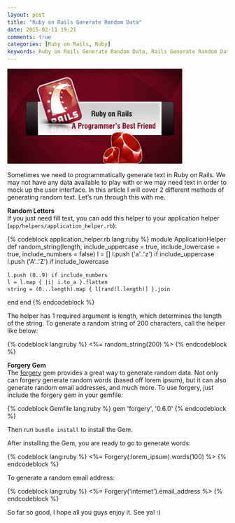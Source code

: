 ```yaml
---
layout: post
title: "Ruby on Rails Generate Random Data"
date: 2015-02-11 19:21
comments: true
categories: [Ruby on Rails, Ruby]
keywords: Ruby on Rails Generate Random Data, Rails Generate Random Data
---
```


<p>
  <img src="/images/ruby_on_rails.png" width="400" alt="Ruby on Rails Generate Random Data" />
</p>

<p>
  Sometimes we need to programmatically generate text in Ruby on Rails. We may not have any data available to play with or we may need text in order to mock up the user interface. In this article I will cover 2 different methods of generating random text. Let’s run through this with me.
</p>

<p>
  <strong>Random Letters</strong><br/>
  If you just need fill text, you can add this helper to your application helper (<code>app/helpers/application_helper.rb</code>):
</p>

{% codeblock application_helper.rb lang:ruby %}
module ApplicationHelper
  def random_string(length, include_uppercase = true, include_lowercase = true, include_numbers = false)
    l = []
    l.push ('a'..'z') if include_uppercase
    l.push ('A'..'Z') if include_lowercase
    
    l.push (0..9) if include_numbers
    l = l.map { |i| i.to_a }.flatten
    string = (0...length).map { l[rand(l.length)] }.join
  end
end
{% endcodeblock %}

<p>
  The helper has 1 required argument is length, which determines the length of the string. To generate a random string of 200 characters, call the helper like below:
</p>

{% codeblock lang:ruby %}
<%= random_string(200) %>
{% endcodeblock %}

<p>
  <strong>Forgery Gem</strong><br/>
  The <a href="https://github.com/sevenwire/forgery" target="_blank">forgery</a> gem provides a great way to generate random data. Not only can forgery generate random words (based off lorem ipsum), but it can also generate random email addresses, and much more. To use forgery, just include the forgery gem in your gemfile:
</p>

{% codeblock Gemfile lang:ruby %}
gem 'forgery', '0.6.0'
{% endcodeblock %}

<p>
  Then run <code>bundle install</code> to install the Gem.
</p>

<p>
  After installing the Gem, you are ready to go to generate words:
</p>

{% codeblock lang:ruby %}
<%= Forgery(:lorem_ipsum).words(100) %>
{% endcodeblock %}

<p>
  To generate a random email address:
</p>

{% codeblock lang:ruby %}
<%= Forgery('internet').email_address %>
{% endcodeblock %}

<p>
  So far so good, I hope all you guys enjoy it. See ya! :)
</p>
